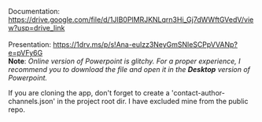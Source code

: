 Documentation: https://drive.google.com/file/d/1JIB0PlMRJKNLqrn3Hi_Gj7dWWftGVedV/view?usp=drive_link <br><br>
Presentation: https://1drv.ms/p/s!Ana-eulzz3NeyGmSNleSCPpVVANp?e=pVFy6G <br>
**Note**: *Online version of Powerpoint is glitchy. For a proper experience, I recommend you to download the file and open it in the **Desktop** version of Powerpoint.*

If you are cloning the app, don't forget to create a 'contact-author-channels.json' in the project root dir. I have excluded mine from the public repo.
